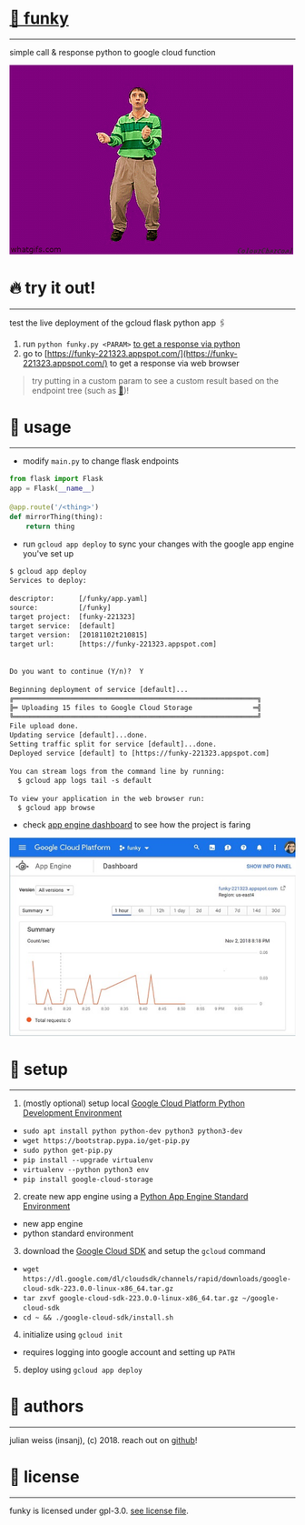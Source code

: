 # [🎷 funky](https://github.com/insanj/funky)

---

simple call &amp; response python to google cloud function

![](funky.gif)


# 🔥 try it out!

---


test the live deployment of the gcloud flask python app 🖇

1. run `python funky.py <PARAM>` [to get a response via python](https://github.com/insanj/funky/archive/master.zip)
2. go to [https://funky-221323.appspot.com/](https://funky-221323.appspot.com/) to get a response via web browser

> try putting in a custom param to see a custom result based on the endpoint tree (such as [🍗](https://funky-221323.appspot.com/🍗))!

# 🚙 usage

---

- modify `main.py` to change flask endpoints

```python
from flask import Flask
app = Flask(__name__)

@app.route('/<thing>')
def mirrorThing(thing):
	return thing
```

- run `gcloud app deploy` to sync your changes with the google app engine you've set up

```
$ gcloud app deploy
Services to deploy:

descriptor:      [/funky/app.yaml]
source:          [/funky]
target project:  [funky-221323]
target service:  [default]
target version:  [20181102t210815]
target url:      [https://funky-221323.appspot.com]


Do you want to continue (Y/n)?  Y

Beginning deployment of service [default]...
╔════════════════════════════════════════════════════════════╗
╠═ Uploading 15 files to Google Cloud Storage               ═╣
╚════════════════════════════════════════════════════════════╝
File upload done.
Updating service [default]...done.
Setting traffic split for service [default]...done.
Deployed service [default] to [https://funky-221323.appspot.com]

You can stream logs from the command line by running:
  $ gcloud app logs tail -s default

To view your application in the web browser run:
  $ gcloud app browse
```

- check [app engine dashboard](https://console.cloud.google.com/appengine) to see how the project is faring

![](screenie.jpg)

# 🥡 setup

---

1. (mostly optional) setup local [Google Cloud Platform Python Development Environment](https://cloud.google.com/python/setup)
- `sudo apt install python python-dev python3 python3-dev`
- `wget https://bootstrap.pypa.io/get-pip.py`
- `sudo python get-pip.py`
- `pip install --upgrade virtualenv`
- `virtualenv --python python3 env`
-  `pip install google-cloud-storage`

2. create new app engine using a [Python App Engine Standard Environment](https://cloud.google.com/appengine/docs/standard/python/quickstart)
- new app engine
- python standard environment

3. download the [Google Cloud SDK](https://cloud.google.com/sdk/?hl=en_US) and setup the `gcloud` command
- `wget https://dl.google.com/dl/cloudsdk/channels/rapid/downloads/google-cloud-sdk-223.0.0-linux-x86_64.tar.gz`
- `tar zxvf google-cloud-sdk-223.0.0-linux-x86_64.tar.gz ~/google-cloud-sdk`
- `cd ~ && ./google-cloud-sdk/install.sh`

4. initialize using `gcloud init`
- requires logging into google account and setting up `PATH`

5. deploy using `gcloud app deploy`

# 🎨 authors

---

julian weiss (insanj), (c) 2018. reach out on [github](https://github.com/insanj)!

# 🔐 license

---

funky is licensed under gpl-3.0. [see license file](https://github.com/insanj/funky/blob/master/LICENSE).
